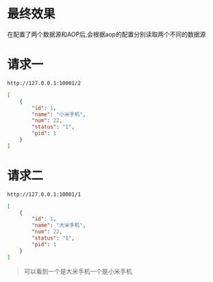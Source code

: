 # 最终效果
在配置了两个数据源和AOP后,会根据aop的配置分别读取两个不同的数据源


# 请求一
`http://127.0.0.1:10001/2` 
```json
[
    {
        "id": 1,
        "name": "小米手机",
        "num": 22,
        "status": "1",
        "pid": 1
    }
]
```
# 请求二
`http://127.0.0.1:10001/1`
```json
[
    {
        "id": 1,
        "name": "大米手机",
        "num": 22,
        "status": "1",
        "pid": 1
    }
]
```

> 可以看到一个是大米手机一个是小米手机